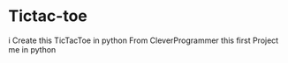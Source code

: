 # Tictac-toe

i Create this TicTacToe in python From CleverProgrammer this first Project me in python
